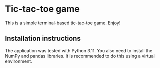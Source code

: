 # Tic-tac-toe game

This is a simple terminal-based tic-tac-toe game. Enjoy!


## Installation instructions

The application was tested with Python 3.11. You also need to install the NumPy and pandas libraries. It is recommended to do this using a virtual environment. 